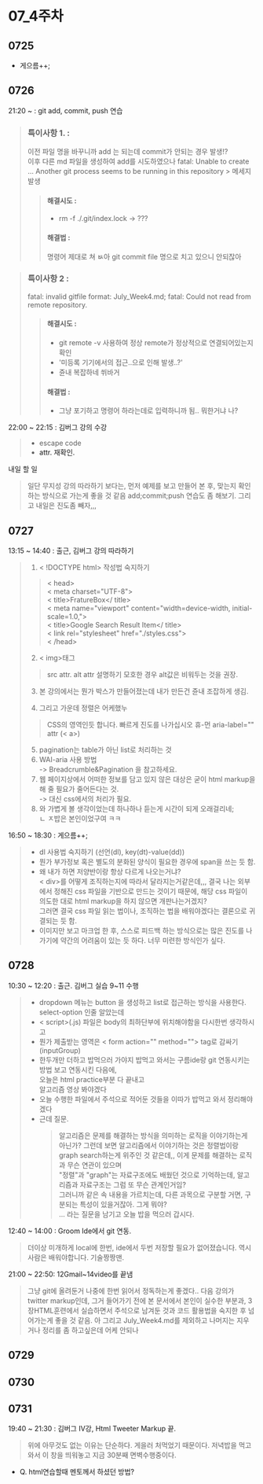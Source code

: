 # 07_4주차

## 0725

- 게으름++;

## 0726

21:20 ~ : git add, commit, push 연습

> ### 특이사항 1. : 
> 이전 파일 명을 바꾸니까 add 는 되는데 commit가 안되는 경우 발생!?  
> 이후 다른 md 파일을 생성하여 add를 시도하였으나 fatal: Unable to create ... Another git process seems to be running in this repository  > 메세지 발생
>   > #### 해결시도 : 
>   > - rm -f ./.git/index.lock -> ???
>   > #### 해결법 : 
>   > 명령어 제대로 쳐 ㅄ아 git commit file 명으로 치고 있으니 안되잖아

> ### 특이사항 2 : 
> fatal: invalid gitfile format: July_Week4.md; fatal: Could not read from remote repository.
>   > #### 해결시도 : 
>   > - git remote -v 사용하여 정상 remote가 정상적으로 연결되어있는지 확인
>   > - '미등록 기기에서의 접근..으로 인해 발생..?'
>   > - 쥰내 복잡하네 쒸바거
>   > #### 해결법 :
>   > - 그냥 포기하고 명령어 하라는데로 입력하니까 됨.. 뭐한거냐 나?

22:00 ~ 22:15 : 김버그 강의 수강
> - escape code
> - <a> attr. 재확인.

내일 할 일
> 일단 무지성 강의 따라하기 보다는, 먼저 예제를 보고 만들어 본 후, 맞는지 확인하는 방식으로 가는게 좋을 것 같음
> add;commit;push 연습도 좀 해보기.
> 그리고 내일은 진도좀 빼자,,,


## 0727

13:15 ~ 14:40 : 출근, 김버그 강의 따라하기

> 1. < !DOCTYPE html> 작성법 숙지하기
>   > < head>  
>	> < meta charset="UTF-8">  
>	> < title>FratureBox</ title>  
>	> < meta name="viewport" content="width=device-width, initial-scale=1.0,">  
>	> < title>Google Search Result Item</ title>  
>	> < link rel="stylesheet" href="./styles.css">  
>   > < /head>  
> 2. < img>태그
>   > src attr. alt attr
>   > 설명하기 모호한 경우 alt값은 비워두는 것을 권장.
> 3. 본 강의에서는 뭔가 박스가 만들어졌는데 내가 만든건 쥰내 조잡하게 생김.
>
> 4. 그리고 가운데 정렬은 어케했누
>   > CSS의 영역인듯 합니다. 빠르게 진도를 나가십시오 휴-먼
> aria-label="" attr (< a>)
> 5. pagination는 table가 아닌 list로 처리하는 것
> 6. WAI-aria 사용 방법  
> -> Breadcrumble&Pagination 을 참고하세요.
> 7. 웹 페이지상에서 어떠한 정보를 담고 있지 않은 대상은 굳이 html markup을 해 줄 필요가 줄어든다는 것.  
> -> 대신 css에서의 처리가 필요.
> 8. 와 가볍게 볼 생각이었는데 하나하나 듣는게 시간이 되게 오래걸리네;  
> ㄴ ㅈ밥은 본인이었구여 ㅋㅋ

16:50 ~ 18:30 : 게으름++;
> - dl 사용법 숙지하기 (선언(dl), key(dt)-value(dd))
> - 뭔가 부가정보 혹은 별도의 분화된 양식이 필요한 경우에 span을 쓰는 듯 함.
> - 왜 내가 하면 저양반이랑 항상 다르게 나오는거냐?  
> < div>를 어떻게 조직하는지에 따라서 달라지는거같은데,,, 결국 나는 외부에서 정해진 css 파일을 기반으로 만드는 것이기 때문에, 해당 css 파일이 의도한 대로 html markup을 하지 않으면 개판나는거겠지?  
> 그러면 결국 css 파일 읽는 법이나, 조직하는 법을 배워야겠다는 결론으로 귀결되는 듯 함. 
> - 이미지만 보고 마크업 한 후, 스스로 피드백 하는 방식으로는 많은 진도를 나가기에 약간의 어려움이 있는 듯 하다. 너무 미련한 방식인가 싶다.

## 0728

10:30 ~ 12:20 : 출근. 김버그 실습 9~11 수행
> - dropdown 메뉴는 button 을 생성하고 list로 접근하는 방식을 사용한다. select-option 인줄 알았는데
> - < script>(.js) 파일은 body의 최하단부에 위치해야함을 다시한번 생각하시고
> - 뭔가 제출받는 영역은 < form action="" method=""> tag로 감싸기 (inputGroup)
> - 한두개만 더하고 밥먹으러 가야지
> 밥먹고 와서는 구름ide랑 git 연동시키는 방법 보고 연동시킨 다음에,  
> 오늘은 html practice부분 다 끝내고  
> 알고리즘 영상 봐야겠다
> - 오늘 수행한 파일에서 주석으로 적어둔 것들을 이따가 밥먹고 와서 정리해야겠다
> - 근데 질문.
>   >  알고리즘은 문제를 해결하는 방식을 의미하는 로직을 이야기하는게 아닌가? 
>   > 그런데 보면 알고리즘에서 이야기하는 것은 정렬법이랑 graph search하는게 위주인 것 같은데,, 이게 문제를 해결하는 로직과 무슨 연관이 있으며  
>   > "정렬"과 "graph"는 자료구조에도 배웠던 것으로 기억하는데, 알고리즘과 자료구조는 그럼 또 무슨 관계인거임?   
>   > 그러니까 같은 속 내용을 가르치는데, 다른 과목으로 구분할 거면, 구분되는 특성이 있을거잖아. 그게 뭐야?  
>   > ... 라는 질문을 남기고 오늘 밥을 먹으러 갑시다.

12:40 ~ 14:00 : Groom Ide에서 git 연동.
> 더이상 미개하게 local에 한번, ide에서 두번 저장할 필요가 없어졌습니다. 역시 사람은 배워야합니다. 기술짱짱맨.  

21:00 ~ 22:50: 12Gmail~14video를 끝냄
> 그냥 git에 올려둔거 나중에 한번 읽어서 정독하는게 좋겠다..
> 다음 강의가 twitter markup인데, 그거 들어가기 전에 본 문서에서 본인이 실수한 부분과, 3장HTML훈련에서 실습하면서 주석으로 남겨둔 것과 코드 활용법을 숙지한 후 넘어가는게 좋을 것 같음.
> 아 그리고 July_Week4.md를 제외하고 나머지는 지우거나 정리를 좀 하고싶은데 어케 안되나

## 0729

## 0730

## 0731

19:40 ~ 21:30 : 김버그 IV강, Html Tweeter Markup 끝.
> 위에 아무것도 없는 이유는 단순하다. 게을러 처먹었기 때문이다.
> 저녁밥을 먹고와서 이 창을 띄워놓고 지금 30분째 면벽수행중이다.  
- Q. html연습할때 멘토께서 하셨던 방법?